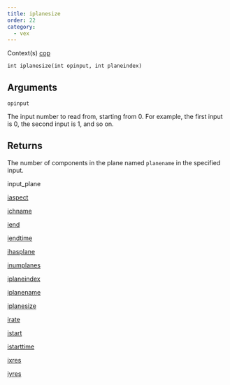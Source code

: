 ```yaml
---
title: iplanesize
order: 22
category:
  - vex
---
```




Context(s)
[cop](../contexts/cop.html)

`int iplanesize(int opinput, int planeindex)`

## Arguments

`opinput`

The input number to read from, starting from 0. For example, the first input is 0, the second input is 1, and so on.

## Returns

The number of components in the plane named `planename` in the specified input.


input_plane

[iaspect](iaspect.html)

[ichname](ichname.html)

[iend](iend.html)

[iendtime](iendtime.html)

[ihasplane](ihasplane.html)

[inumplanes](inumplanes.html)

[iplaneindex](iplaneindex.html)

[iplanename](iplanename.html)

[iplanesize](iplanesize.html)

[irate](irate.html)

[istart](istart.html)

[istarttime](istarttime.html)

[ixres](ixres.html)

[iyres](iyres.html)
